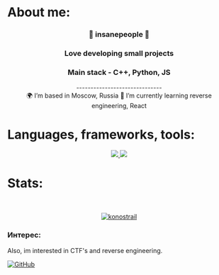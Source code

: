 <h1>About me:</h1>

<h3 align="center">🤖 insanepeople 🤖</h3>
<h3 align="center">Love developing small projects</h3>
<h3 align="center">Main stack - C++, Python, JS</h3>
<div align="center"></div>
<div align="center">------------------------------</div>

<div align="center">
  🌍 I’m based in Moscow, Russia
  📖 I’m currently learning reverse engineering, React
</div>

<h1>Languages, frameworks, tools:</h1>

<p align="center">
  <a href="https://skillicons.dev">
    <img src="https://skillicons.dev/icons?i=cpp,py,js,nodejs,fastapi,django" />
  </a>
  <a href="https://skillicons.dev">
    <img src="https://skillicons.dev/icons?i=powershell,py,visualstudio,vscode" />
  </a>
</p>

<h1>Stats:</h1>
<div id="stat" align="center">
  <img src="https://github-profile-summary-cards.vercel.app/api/cards/profile-details?username=konostrail&theme=github_dark" alt=""/>
  <img src="https://github-profile-summary-cards.vercel.app/api/cards/most-commit-language?username=konostrail&theme=github_dark" alt=""/>
  <img src="https://github-profile-summary-cards.vercel.app/api/cards/stats?username=konostrail&theme=github_dark" alt=""/>
</div>
<p align="center"> 
  <a href="https://github.com/ryo-ma/github-profile-trophy">
    <img src="https://github-profile-trophy.vercel.app/?username=konostrail&theme=darkhub" alt="konostrail" />
  </a> 
</p>

### Интерес:

Also, im interested in CTF's and reverse engineering.

[![GitHub](https://img.shields.io/badge/GitHub-black?style=flat-square&logo=github)](https://github.com/konostrail)
